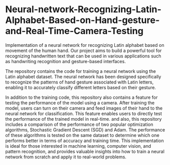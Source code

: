 # Neural-network-Recognizing-Latin-Alphabet-Based-on-Hand-gesture-and-Real-Time-Camera-Testing

Implementation of a neural network for recognizing Latin alphabet based on movement of the human hand. Our project aims to build a powerful tool for recognizing handwritten text that can be used in various applications such as handwriting recognition and gesture-based interfaces.

The repository contains the code for training a neural network using the Latin alphabet dataset. The neural network has been designed specifically to recognize the patterns of hand gesture associated with Latin letters, enabling it to accurately classify different letters based on their gesture.

In addition to the training code, this repository also contains a feature for testing the performance of the model using a camera. After training the model, users can turn on their camera and feed images of their hand to the neural network for classification. This feature enables users to directly test the performance of the trained model in real-time.
and also, this repository includes a comparison of the performance of two popular optimization algorithms, Stochastic Gradient Descent (SGD) and Adam. The performance of these algorithms is tested on the same dataset to determine which one performs better in terms of accuracy and training time.
This implementation is ideal for those interested in machine learning, computer vision, and pattern recognition, and provides valuable insights into how to train a neural network from scratch and apply it to real-world problems.

